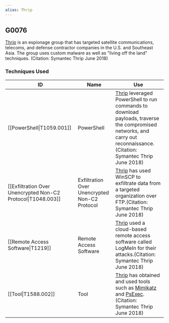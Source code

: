 ```yaml
---
alias: Thrip
---
```


## G0076

[Thrip](https://attack.mitre.org/groups/G0076) is an espionage group that has targeted satellite communications, telecoms, and defense contractor companies in the U.S. and Southeast Asia. The group uses custom malware as well as "living off the land" techniques. (Citation: Symantec Thrip June 2018)


### Techniques Used

| ID | Name | Use |
| --- | --- | --- |
| [[PowerShell\|T1059.001]] | PowerShell | [Thrip](https://attack.mitre.org/groups/G0076) leveraged PowerShell to run commands to download payloads, traverse the compromised networks, and carry out reconnaissance.(Citation: Symantec Thrip June 2018) |
| [[Exfiltration Over Unencrypted Non-C2 Protocol\|T1048.003]] | Exfiltration Over Unencrypted Non-C2 Protocol | [Thrip](https://attack.mitre.org/groups/G0076) has used WinSCP to exfiltrate data from a targeted organization over FTP.(Citation: Symantec Thrip June 2018) |
| [[Remote Access Software\|T1219]] | Remote Access Software | [Thrip](https://attack.mitre.org/groups/G0076) used a cloud-based remote access software called LogMeIn for their attacks.(Citation: Symantec Thrip June 2018) |
| [[Tool\|T1588.002]] | Tool | [Thrip](https://attack.mitre.org/groups/G0076) has obtained and used tools such as [Mimikatz](https://attack.mitre.org/software/S0002) and [PsExec](https://attack.mitre.org/software/S0029).(Citation: Symantec Thrip June 2018) |
